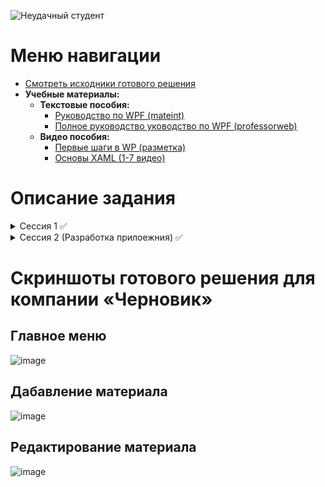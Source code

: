 ![Неудачный студент](https://user-images.githubusercontent.com/20025263/111709300-6781ee00-8858-11eb-9cad-cc08dc4ddb9c.png)
# Меню навигации
- [Смотреть исходники готового решения](/demo2021_v1_4_5/)
 - **Учебные материалы:**
     - **Текстовые пособия:**
       - [Руководство по WPF (mateint)](https://metanit.com/sharp/wpf/)
       - [Полное руководство уководство по WPF (professorweb)](https://professorweb.ru/my/WPF/base_WPF/level1/info_WPF.php)
     - **Видео пособия:**
       - [Первые шаги в WP (разметка)](https://youtube.com/playlist?list=PL0lO_mIqDDFVI0xwaYbm7h9ewYu5hftfA)
       - [Основы XAML (1-7 видео)](https://vk.com/video323169425_456239587)

# Описание задания
<details>
  <summary>Сессия 1 ✅</summary>
 
- Проектирование требований
- Спецификации к UseCase
- Восстановление базы данных из скрипта
- Импорт данных
 
✅ <strong>Создать диаграмму прицидентов</strong> (критерии: имеются актеры "Аналитик", "Менеджер", "Мастер производства", "Сотрудник склада", сохранена, как pdf название: UseCase_XX, где XX - номер вашего рабочего места)
  <br>
✅ <strong>База данных:</strong> база данных восстановлена из скрипта верно импортированы таблицы: material, supplier, materialsuplier**
  <br>
</details>

<details>
  <summary>Сессия 2 (Разработка прилоежния) ✅</summary>
 
- Проектирование требований
- Спецификации к UseCase
- Восстановление базы данных из скрипта
- Импорт данных
 
✅ Пагинация
<br>
 - [+]Вывод должен осуществляться постранично (по 15 записей на страницу).
 - [+]Для удобства навигации по страницам необходимо вывести список их номеров (как на макете) с возможностью перехода к выбранной странице, а также предусмотреть переходы к предыдущей и следующей страницам. ![image](https://user-images.githubusercontent.com/20025263/165804149-d9e6f2d5-c6ca-4117-ab99-564ea08cffcd.png)
<br>
✅ Сортировка
  <br>
- [+] Сортировка по: наименованию, остаток на складе и стоимости.
 <br>
<br>
✅ Поиск
<br>
 - [+]Поиск должен осуществляться по наименованию и описанию материала.
 <br>
</details>

# Скриншоты готового решения для компании «Черновик»
## Главное меню
![image](https://user-images.githubusercontent.com/20025263/165712786-6ac5d96c-ca38-49e0-a6fe-d16e02a2af8f.png)

## Дабавление материала
![image](https://user-images.githubusercontent.com/20025263/165713266-1dbd3070-8951-4d0e-9f23-fe6949abc2c0.png)

## Редактирование материала
![image](https://user-images.githubusercontent.com/20025263/165713640-5fc6af08-8083-4875-9698-7ace5607df84.png)

